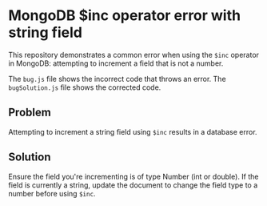 # MongoDB $inc operator error with string field
This repository demonstrates a common error when using the `$inc` operator in MongoDB: attempting to increment a field that is not a number.

The `bug.js` file shows the incorrect code that throws an error. The `bugSolution.js` file shows the corrected code.

## Problem
Attempting to increment a string field using `$inc` results in a database error.

## Solution
Ensure the field you're incrementing is of type Number (int or double). If the field is currently a string, update the document to change the field type to a number before using `$inc`.
